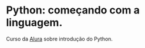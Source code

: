 # Python: começando com a linguagem.
Curso da [Alura](https://cursos.alura.com.br/course/python-introducao-a-linguagem) sobre introdução do Python.
